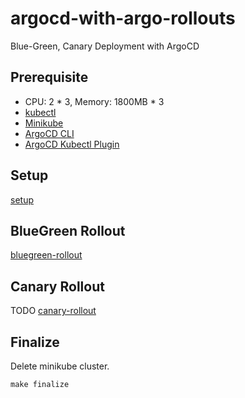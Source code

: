 # argocd-with-argo-rollouts

Blue-Green, Canary Deployment with ArgoCD

## Prerequisite
- CPU: 2 * 3, Memory: 1800MB * 3
- [kubectl](https://kubernetes.io/docs/tasks/tools/#kubectl)
- [Minikube](https://minikube.sigs.k8s.io/docs/start/)
- [ArgoCD CLI](https://argo-cd.readthedocs.io/en/stable/cli_installation/)
- [ArgoCD Kubectl Plugin](https://argoproj.github.io/argo-rollouts/installation/#kubectl-plugin-installation)

## Setup

[setup](docs/setup.md)

## BlueGreen Rollout

[bluegreen-rollout](docs/bluegreen-rollout.md)

## Canary Rollout
TODO
[canary-rollout](docs/canary-rollout.md)

## Finalize

Delete minikube cluster.

```
make finalize
```
